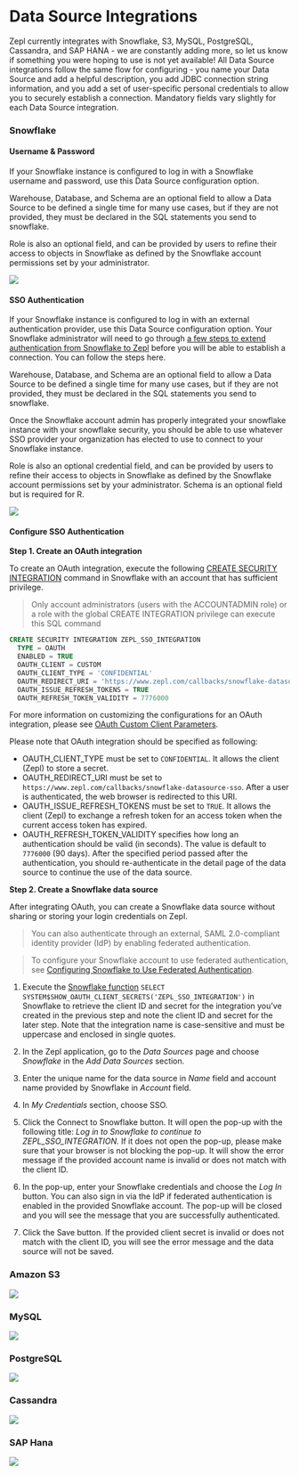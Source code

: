 # Data Source Integrations
Zepl currently integrates with Snowflake, S3, MySQL, PostgreSQL, Cassandra, and SAP HANA - we are constantly adding more, so let us know if something you were hoping to use is not yet available!
All Data Source integrations follow the same flow for configuring - you name your Data Source and add a helpful description, you add JDBC connection string information, and you add a set of user-specific personal credentials to allow you to securely establish a connection. Mandatory fields vary slightly for each Data Source integration.

### Snowflake
#### Username & Password
If your Snowflake instance is configured to log in with a Snowflake username and password, use this Data Source configuration option.

Warehouse, Database, and Schema are an optional field to allow a Data Source to be defined a single time for many use cases, but if they are not provided, they must be declared in the SQL statements you send to snowflake.

Role is also an optional field, and can be provided by users to refine their access to objects in Snowflake as defined by the Snowflake account permissions set by your administrator.

<img src="../../../img/datasource/snowflake_create_popup_1.png" class="image-box img-100" />

#### SSO Authentication
If your Snowflake instance is configured to log in with an external authentication provider, use this Data Source configuration option. Your Snowflake administrator will need to go through [a few steps to extend authentication from Snowflake to Zepl](./#configure-sso-authentication) before you will be able to establish a connection. You can follow the steps here.

Warehouse, Database, and Schema are an optional field to allow a Data Source to be defined a single time for many use cases, but if they are not provided, they must be declared in the SQL statements you send to snowflake.

Once the Snowflake account admin has properly integrated your snowflake instance with your snowflake security, you should be able to use whatever SSO provider your organization has elected to use to connect to your Snowflake instance.

Role is also an optional credential field, and can be provided by users to refine their access to objects in Snowflake as defined by the Snowflake account permissions set by your administrator.  Schema is an optional field but is required for R.

<img src="../../../img/datasource/snowflake_create_popup_2.png" class="image-box img-100" />

#### Configure SSO Authentication

**Step 1. Create an OAuth integration**

To create an OAuth integration, execute the following [CREATE SECURITY INTEGRATION](https://docs.snowflake.net/manuals/sql-reference/sql/create-security-integration.html) command in Snowflake with an account that has sufficient privilege.

> Only account administrators (users with the ACCOUNTADMIN role) or a role with the global CREATE INTEGRATION privilege can execute this SQL command

```sql
CREATE SECURITY INTEGRATION ZEPL_SSO_INTEGRATION
  TYPE = OAUTH
  ENABLED = TRUE
  OAUTH_CLIENT = CUSTOM
  OAUTH_CLIENT_TYPE = 'CONFIDENTIAL'
  OAUTH_REDIRECT_URI = 'https://www.zepl.com/callbacks/snowflake-datasource-sso'
  OAUTH_ISSUE_REFRESH_TOKENS = TRUE
  OAUTH_REFRESH_TOKEN_VALIDITY = 7776000
```
For more information on customizing the configurations for an OAuth integration, please see [OAuth Custom Client Parameters​](https://docs.snowflake.net/manuals/sql-reference/sql/create-security-integration.html#id2).

Please note that OAuth integration should be specified as following:

* OAUTH_CLIENT_TYPE must be set to `CONFIDENTIAL`. It allows the client (Zepl) to store a secret.
* OAUTH_REDIRECT_URI must be set to `https://www.zepl.com/callbacks/snowflake-datasource-sso`. After a user is authenticated, the web browser is redirected to this URI.
* OAUTH_ISSUE_REFRESH_TOKENS must be set to `TRUE`. It allows the client (Zepl) to exchange a refresh token for an access token when the current access token has expired.
* OAUTH_REFRESH_TOKEN_VALIDITY specifies how long an authentication should be valid (in seconds). The value is default to `7776000` (90 days). After the specified period passed after the authentication, you should re-authenticate in the detail page of the data source to continue the use of the data source.

**Step 2. Create a Snowflake data source**

After integrating OAuth, you can create a Snowflake data source without sharing or storing your login credentials on Zepl.

> You can also authenticate through an external, SAML 2.0-compliant identity provider (IdP) by enabling federated authentication.

> To configure your Snowflake account to use federated authentication, see [Configuring Snowflake to Use Federated Authentication](https://docs.snowflake.net/manuals/user-guide/admin-security-fed-auth-configure-snowflake.html).

1. Execute the [Snowflake function](https://docs.snowflake.net/manuals/sql-reference/functions/system_show_oauth_client_secrets.html) `SELECT SYSTEM$SHOW_OAUTH_CLIENT_SECRETS('ZEPL_SSO_INTEGRATION')` in Snowflake to retrieve the client ID and secret for the integration you’ve created in the previous step and note the client ID and secret for the later step. 
Note that the integration name is case-sensitive and must be uppercase and enclosed in single quotes.

2. In the Zepl application, go to the _Data Sources_ page and choose _Snowflake_ in the _Add Data Sources_ section.

3. Enter the unique name for the data source in _Name_ field and account name provided by Snowflake in _Account_ field.

4. In _My Credentials_ section, choose SSO.

5. Click the Connect to Snowflake button. It will open the pop-up with the following title: _Log in to Snowflake to continue to ZEPL_SSO_INTEGRATION._
If it does not open the pop-up, please make sure that your browser is not blocking the pop-up. It will show the error message if the provided account name is invalid or does not match with the client ID.

6. In the pop-up, enter your Snowflake credentials and choose the _Log In_ button. You can also sign in via the IdP if federated authentication is enabled in the provided Snowflake account.
The pop-up will be closed and you will see the message that you are successfully authenticated.

7. Click the Save button. If the provided client secret is invalid or does not match with the client ID, you will see the error message and the data source will not be saved.


### Amazon S3
<img src="../../../img/datasource/s3_create_popup.png" class="image-box img-100" />

### MySQL
<img src="../../../img/datasource/mysql_create_popup.png" class="image-box img-100" />

### PostgreSQL
<img src="../../../img/datasource/postgresql_create_popup.png" class="image-box img-100" />

### Cassandra
<img src="../../../img/datasource/cassandra_create_popup.png" class="image-box img-100" />

### SAP Hana
<img src="../../../img/datasource/hana_create_popup.png" class="image-box img-100" />
